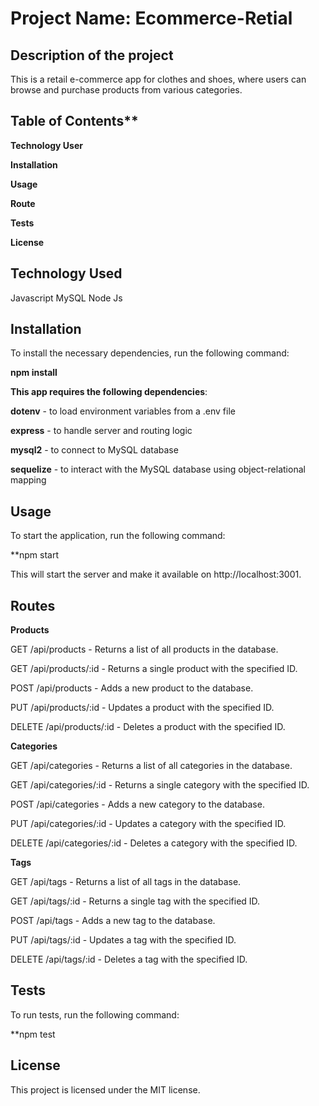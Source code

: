 # Project Name: Ecommerce-Retial



## Description of the project

This is a retail e-commerce app for clothes and shoes, where users can browse and purchase products from various categories.

## Table of Contents**

**Technology User**

**Installation**

**Usage**

**Route**

**Tests**

**License**

## Technology Used

Javascript 
MySQL 
Node Js 

## Installation

To install the necessary dependencies, run the following command:

**npm install**

**This app requires the following dependencies**:

**dotenv** - to load environment variables from a .env file

**express** - to handle server and routing logic

**mysql2** - to connect to MySQL database

**sequelize** - to interact with the MySQL database using object-relational mapping


## Usage

To start the application, run the following command:

**npm start

This will start the server and make it available on http://localhost:3001.

## Routes

**Products**

GET /api/products - Returns a list of all products in the database.

GET /api/products/:id - Returns a single product with the specified ID.

POST /api/products - Adds a new product to the database.

PUT /api/products/:id - Updates a product with the specified ID.

DELETE /api/products/:id - Deletes a product with the specified ID.

**Categories**

GET /api/categories - Returns a list of all categories in the database.

GET /api/categories/:id - Returns a single category with the specified ID.

POST /api/categories - Adds a new category to the database.

PUT /api/categories/:id - Updates a category with the specified ID.

DELETE /api/categories/:id - Deletes a category with the specified ID.

**Tags**

GET /api/tags - Returns a list of all tags in the database.

GET /api/tags/:id - Returns a single tag with the specified ID.

POST /api/tags - Adds a new tag to the database.

PUT /api/tags/:id - Updates a tag with the specified ID.

DELETE /api/tags/:id - Deletes a tag with the specified ID.

## Tests

To run tests, run the following command:

**npm test


## License

This project is licensed under the MIT license.
